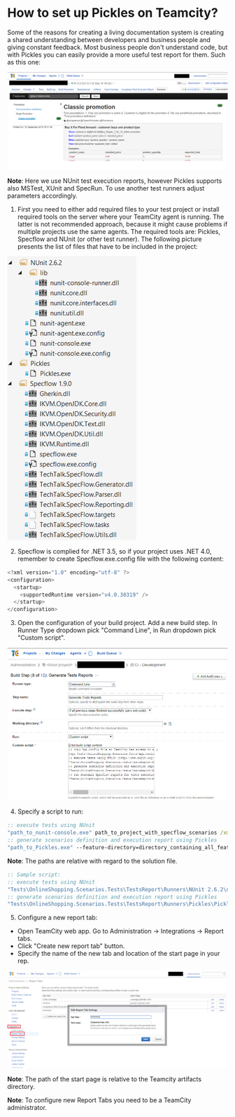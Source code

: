 # How to set up Pickles on Teamcity?
Some of the reasons for creating a living documentation system is creating a shared understanding between developers and business people and giving constant feedback. Most business people don't understand code, but with Pickles you can easily provide a more useful test report for them. Such as this one:

  <img src="/Images/TeamCityHowTo/scenarios_teamcity.PNG">

**Note**: Here we use NUnit test execution reports, however Pickles supports also MSTest, XUnit and SpecRun. To use another test runners adjust parameters accordingly.

1. First you need to either add required files to your test project or install required tools on the server where your TeamCity agent is running. The latter is not recommended approach, because it might cause problems if multiple projects use the same agents.
The required tools are: Pickles, Specflow and NUnit (or other test runner).
The following picture presents the list of files that have to be included in the project:

  <img src="/Images/TeamCityHowTo/required_files.png">

2. Specflow is complied for .NET 3.5, so if your project uses .NET 4.0, remember to create Specflow.exe.config file with the following content: 

  ```csharp 
  <?xml version="1.0" encoding="utf-8" ?> 
  <configuration> 
    <startup> 
      <supportedRuntime version="v4.0.30319" /> 
    </startup> 
  </configuration>
  ```
3. Open the configuration of your build project. Add a new build step. 
In Runner Type dropdown pick "Command Line", in Run dropdown pick "Custom script".

  <img src="/Images/TeamCityHowTo/test_reports.PNG">

4. Specify a script to run:
  ```bat 
  :: execute tests using NUnit 
  "path_to_nunit-console.exe" path_to_project_with_specflow_scenarios /xml:xml_report_output_path 
  :: generate scenarios definition and execution report using Pickles 
  "path_to_Pickles.exe" --feature-directory=directory_containing_all_features --output-directory=Scenarios --test-results-format=nunit --link-results-file= xml_report_output_path  --documentation-format=Dhtml
  ```
**Note**: The paths are relative with regard to the solution file.
  ```bat 
  :: Sample script:
  :: execute tests using NUnit 
  "Tests\OnlineShopping.Scenarios.Tests\TestsReport\Runners\NUnit 2.6.2\nunit-console.exe" Tests\OnlineShopping.Scenarios.Tests\OnlineShopping.Scenarios.Tests.csproj /xml:TestsResult.xml 
  :: generate scenarios definition and execution report using Pickles 
  "Tests\OnlineShopping.Scenarios.Tests\TestsReport\Runners\Pickles\Pickles.exe" --feature-directory=Tests\OnlineShopping.Scenarios.Tests --output-directory=Scenarios --test-results-format=nunit --link-results-file=TestsResult.xml --documentation-format=Dhtml
  ```

5. Configure a new report tab:
  *	Open TeamCity web app. Go to Administration -> Integrations -> Report tabs.
  *	Click "Create new report tab" button.
  *	Specify the name of the new tab and location of the start page in your rep.

  <img src="/Images/TeamCityHowTo/report_config.PNG">
  
**Note**: The path of the start page is relative to the Teamcity artifacts directory.

**Note**: To configure new Report Tabs you need to be a TeamCity administrator.
  





